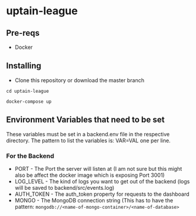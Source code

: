 # uptain-league

## Pre-reqs
* Docker

## Installing
* Clone this repository or download the master branch

 `cd uptain-league`
 
 `docker-compose up`

## Environment Variables that need to be set
These variables must be set in a backend.env file in the respective directory.
The pattern to list the variables is: VAR=VAL one per line.
### For the Backend
* PORT - The Port the server will listen at (I am not sure but this might also be affect the docker image which is exposing Port 3001)
* LOG_LEVEL - The kind of logs you want to get out of the backend (logs will be saved to backend/src/events.log)
* AUTH_TOKEN - The auth_token property for requests to the dashboard
* MONGO - The MongoDB connection string (This has to have the pattern: `mongodb://<name-of-mongo-container>/<name-of-database>`
